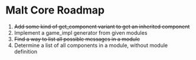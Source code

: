 # Malt Core Roadmap

1. ~~Add some kind of get_component variant to get an inherited component~~
2. Implement a game_impl generator from given modules
3. ~~Find a way to list all possible messages in a module~~
4. Determine a list of all components in a module, without module definition